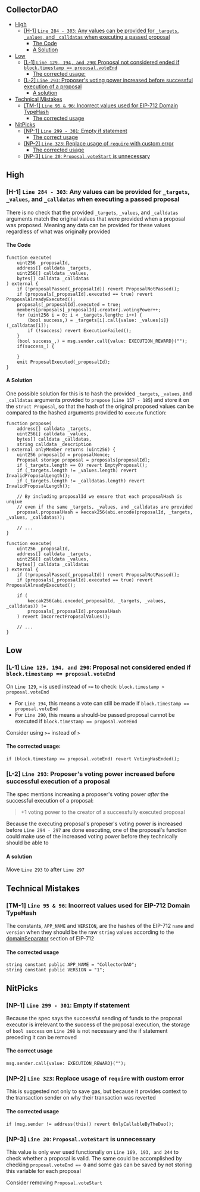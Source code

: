 ## CollectorDAO

- [High](#high)
  - [\[H-1\] `Line 284 - 303`: Any values can be provided for `_targets`, `_values`, and `_calldatas` when executing a passed proposal](#h-1-line-284---303-any-values-can-be-provided-for-_targets-_values-and-_calldatas-when-executing-a-passed-proposal)
    - [The Code](#the-code)
    - [A Solution](#a-solution)
- [Low](#low)
  - [\[L-1\] `Line 129, 194, and 290`: Proposal not considered ended if `block.timestamp == proposal.voteEnd`](#l-1-line-129-194-and-290-proposal-not-considered-ended-if-blocktimestamp--proposalvoteend)
    - [The corrected usage:](#the-corrected-usage)
  - [\[L-2\] `Line 293`: Proposer's voting power increased before successful execution of a proposal](#l-2-line-293-proposers-voting-power-increased-before-successful-execution-of-a-proposal)
    - [A solution](#a-solution-1)
- [Technical Mistakes](#technical-mistakes)
  - [\[TM-1\] `Line 95 & 96`: Incorrect values used for EIP-712 Domain TypeHash](#tm-1-line-95--96-incorrect-values-used-for-eip-712-domain-typehash)
    - [The corrected usage](#the-corrected-usage-1)
- [NitPicks](#nitpicks)
  - [\[NP-1\] `Line 299 - 301`: Empty if statement](#np-1-line-299---301-empty-if-statement)
    - [The correct usage](#the-correct-usage)
  - [\[NP-2\] `Line 323`: Replace usage of `require` with custom error](#np-2-line-323-replace-usage-of-require-with-custom-error)
    - [The corrected usage](#the-corrected-usage-2)
  - [\[NP-3\] `Line 20`: `Proposal.voteStart` is unnecessary](#np-3-line-20-proposalvotestart-is-unnecessary)


## High

### [H-1] `Line 284 - 303`: Any values can be provided for `_targets`, `_values`, and `_calldatas` when executing a passed proposal

There is no check that the provided  `_targets`, `_values`, and `_calldatas` arguments match the original values that were provided when a proposal was proposed. Meaning any data can be provided for these values regardless of what was originally provided

#### The Code

```solidity
function execute(
	uint256 _proposalId,
	address[] calldata _targets,
	uint256[] calldata _values,
	bytes[] calldata _calldatas
) external {
	if (!proposalPassed(_proposalId)) revert ProposalNotPassed();
	if (proposals[_proposalId].executed == true) revert ProposalAlreadyExecuted();  
	proposals[_proposalId].executed = true;
	members[proposals[_proposalId].creator].votingPower++;
	for (uint256 i = 0; i < _targets.length; i++) {
		(bool success,) = _targets[i].call{value: _values[i]}(_calldatas[i]);
		if (!success) revert ExecutionFailed();
	}
	(bool success_,) = msg.sender.call{value: EXECUTION_REWARD}("");
	if(success_) {

	}
	emit ProposalExecuted(_proposalId);
}
```

#### A Solution

One possible solution for this is to hash the provided `_targets`, `_values`, and `_calldatas` arguments provided to `propose` (`Line 157 - 185`) and store it on the `struct Proposal`, so that the hash of the original proposed values can be compared to the hashed arguments provided to `execute` function:

```solidity
function propose(
	address[] calldata _targets,
	uint256[] calldata _values,
	bytes[] calldata _calldatas,
	string calldata _description
) external onlyMember returns (uint256) {
	uint256 proposalId = proposalNonce;
	Proposal storage proposal = proposals[proposalId];
	if (_targets.length == 0) revert EmptyProposal();
	if (_targets.length != _values.length) revert InvalidProposalLength();
	if (_targets.length != _calldatas.length) revert InvalidProposalLength();

	// By including proposalId we ensure that each proposalHash is unqiue
	// even if the same _targets, _values, and _calldatas are provided
	proposal.proposalHash = keccak256(abi.encode(proposalId, _targets, _values, _calldatas));

	// ...
}

function execute(
	uint256 _proposalId,
	address[] calldata _targets,
	uint256[] calldata _values,
	bytes[] calldata _calldatas
) external {
	if (!proposalPassed(_proposalId)) revert ProposalNotPassed();
	if (proposals[_proposalId].executed == true) revert ProposalAlreadyExecuted();

	if (
		keccak256(abi.encode(_proposalId, _targets, _values, _calldatas)) !=
		proposals[_proposalId].proposalHash
	) revert IncorrectProposalValues();
	
	// ...
}
```

## Low

### [L-1] `Line 129, 194, and 290`: Proposal not considered ended if `block.timestamp == proposal.voteEnd`

On `Line 129`, `>` is used instead of `>=` to check: `block.timestamp > proposal.voteEnd`

- For `Line 194`, this means a vote can still be made if `block.timestamp == proposal.voteEnd`
- For `Line 290`, this means a should-be passed proposal cannot be executed if `block.timestamp == proposal.voteEnd`

Consider using `>=` instead of `>`

#### The corrected usage:

```solidity
if (block.timestamp >= proposal.voteEnd) revert VotingHasEnded();
```

### [L-2] `Line 293`: Proposer's voting power increased before successful execution of a proposal

The spec mentions increasing a proposer's voting power _after_ the successful execution of a proposal:

> +1 voting power to the creator of a successfully executed proposal

Because the executing proposal's proposer's voting power is increased before `Line 294 - 297` are done executing, one of the proposal's function could make use of the increased voting power before they technically should be able to

#### A solution 

Move `Line 293` to after `Line 297`

## Technical Mistakes

### [TM-1] `Line 95 & 96`: Incorrect values used for EIP-712 Domain TypeHash

The constants, `APP_NAME` and `VERSION`, are the hashes of the EIP-712 `name` and `version` when they should be the raw `string` values according to the [domainSeparator](https://eips.ethereum.org/EIPS/eip-712#definition-of-domainseparator) section of EIP-712

#### The corrected usage

```solidity
string constant public APP_NAME = "CollectorDAO";
string constant public VERSION = "1";
```

## NitPicks

### [NP-1] `Line 299 - 301`: Empty if statement

Because the spec says the successful sending of funds to the proposal executor is irrelevant to the success of the proposal execution, the storage of `bool success` on `Line 298` is not necessary and the if statement preceding it can be removed

#### The correct usage

```solidity
msg.sender.call{value: EXECUTION_REWARD}("");
```

### [NP-2] `Line 323`: Replace usage of `require` with custom error

This is suggested not only to save gas, but because it provides context to the transaction sender on why their transaction was reverted


#### The corrected usage

```solidity
if (msg.sender != address(this)) revert OnlyCallableByTheDao();
```

### [NP-3] `Line 20`: `Proposal.voteStart` is unnecessary

This value is only ever used functionally on `Line 169, 193, and 244` to check whether a proposal is valid. The same could be accomplished by checking `proposal.voteEnd == 0` and some gas can be saved by not storing this variable for each proposal

Consider removing `Proposal.voteStart`